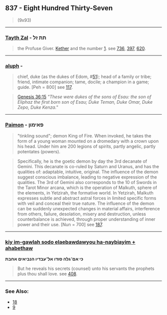 ## 837 - Eight Hundred Thirty-Seven
> (9x93)

---

### [Tayth Zal](/keys/ThTh.ZL) - תת זל
> the Profuse Giver. [Kether](/keys/KThR) and the number [1](1). see [736](736), [397](397), [620](620).

---

### [aluph](/keys/ALVP) - 
> chief, duke (as the dukes of Edom, #[51](51)); head of a family or tribe; friend, intimate companion; tame, docile; a champion in a game; guide. [Peh = 800] see [117](117).

> [Genesis 36:15](http://biblehub.com/genesis/36-15.htm) *"These were dukes of the sons of Esau: the son of Eliphaz the first born son of Esau; Duke Teman, Duke Omar, Duke Zepo, Duke Kenza."*

---

### [Paimon](/keys/PAIMVNf) - פאימון
> "tinkling sound"; demon King of Fire. When invoked, he takes the form of a young woman mounted on a dromedary with a crown upon his head. Under him are 200 legions of spirits, partly angelic, partly potentates (powers).

> Specifically, he is the goetic demon by day the 3rd decanate of Gemini. This decanate is co-ruled by Saturn and Uranus, and has the qualities of: adaptable, intuitive, original. The influence of the demon suggest conscious imbalance, leading to negative expression of the qualities. The 3rd of Gemini also corresponds to the 10 of Swords in the Tarot Minor arcana, which is the operation of Malkuth, sphere of the elements, in Yetzirah, the formative world. In Yetzirah, Malkuth expresses subtle and abstract astral forces in limited specific forms with veil and conceal their true nature. The influence of the demon can be suddenly unexpected changes in material affairs, interference from others, failure, desolation, misery and destruction, unless counterbalance is achieved, through proper understanding of inner power and their use. [Nun = 700] see [187](187).

---

### [kiy im-gawlah sodo elaebawdawyou ha-naybiayim + ahabethaw](/keys/KI.AM-GLH.SVDV.AL-OBDIV.HNBIAIM.AChBTh)
**כי אם־גלה סודו אל־עבדיו הנביאים אחבת**

> But he reveals his secrets (counsel) unto his servants the prophets plus thou shall love. see [408](408).

---

### See Also:

- [18](18)
- [9](9)
